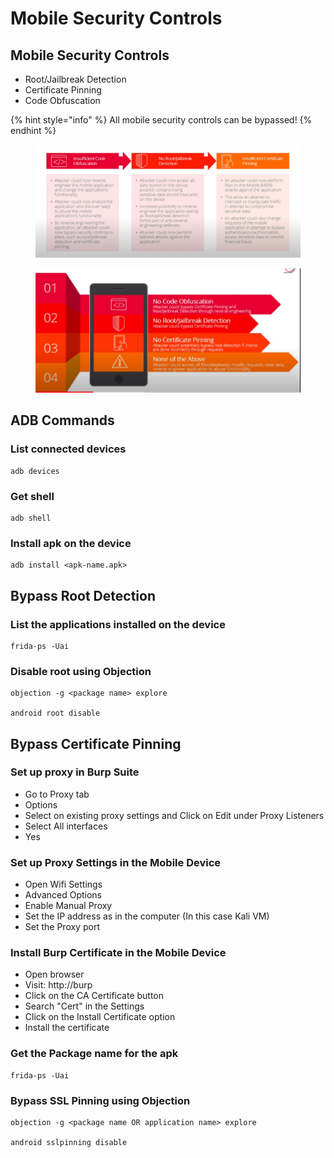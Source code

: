 # Mobile Security Controls

## Mobile Security Controls

* Root/Jailbreak Detection
* Certificate Pinning
* Code Obfuscation

{% hint style="info" %}
All mobile security controls can be bypassed!
{% endhint %}

<figure><img src="../../../.gitbook/assets/image (67).png" alt=""><figcaption></figcaption></figure>

<figure><img src="../../../.gitbook/assets/image (68).png" alt=""><figcaption></figcaption></figure>

## ADB Commands

### List connected devices

```
adb devices
```

### Get shell

```
adb shell
```

### Install apk on the device

```
adb install <apk-name.apk>
```



## Bypass Root Detection

### List the applications installed on the device

```
frida-ps -Uai
```

### Disable root using Objection

```
objection -g <package name> explore

android root disable
```



## Bypass Certificate Pinning

### Set up proxy in Burp Suite

* Go to Proxy tab
* Options
* Select on existing proxy settings and Click on Edit under Proxy Listeners
* Select All interfaces
* Yes

### Set up Proxy Settings in the Mobile Device

* Open Wifi Settings
* Advanced Options
* Enable Manual Proxy
* Set the IP address as in the computer (In this case Kali VM)
* Set the Proxy port

### Install Burp Certificate in the Mobile Device

* Open browser
* Visit: http://burp
* Click on the CA Certificate button
* Search "Cert" in the Settings
* Click on the Install Certificate option&#x20;
* Install the certificate&#x20;

### Get the Package name for the apk

```
frida-ps -Uai
```

### Bypass SSL Pinning using Objection

```
objection -g <package name OR application name> explore

android sslpinning disable
```



